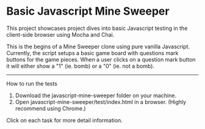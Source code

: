 # Basic Javascript Mine Sweeper
This project showcases project dives into basic Javascript testing in the client-side browser using Mocha and Chai.

This is the begins of a Mine Sweeper clone using pure vanilla Javascript. Currently, the script setups a basic game board with questions mark buttons for the game pieces. When a user clicks on a question mark button it will either show a "1" (ie. bomb) or a "0" (ie. not a bomb).

---
How to run the tests

1. Download the javascript-mine-sweeper folder on your machine.
2. Open javascript-mine-sweeper/test/index.html in a browser. (Highly recommend using Chrome.)

Click on each task for more detail information.



